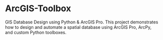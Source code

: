 # ArcGIS-Toolbox
GIS Database Design using Python &amp; ArcGIS Pro. This project demonstrates how to design and automate a spatial database using ArcGIS Pro, ArcPy, and custom Python toolboxes.
